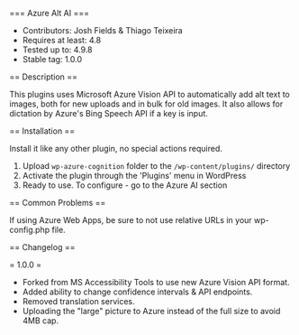 === Azure Alt AI ===

* Contributors: Josh Fields & Thiago Teixeira
* Requires at least: 4.8
* Tested up to: 4.9.8
* Stable tag: 1.0.0

== Description ==

This plugins uses Microsoft Azure Vision API to automatically add alt text to images, both for new uploads and in bulk for old images. It also allows for dictation by Azure's Bing Speech API if a key is input.

== Installation ==

Install it like any other plugin, no special actions required.
1. Upload `wp-azure-cognition` folder to the `/wp-content/plugins/` directory
2. Activate the plugin through the 'Plugins' menu in WordPress
3. Ready to use. To configure - go to the Azure AI section

== Common Problems ==

If using Azure Web Apps, be sure to not use relative URLs in your wp-config.php file.

== Changelog ==

= 1.0.0 =
* Forked from MS Accessibility Tools to use new Azure Vision API format.
* Added ability to change confidence intervals & API endpoints.
* Removed translation services.
* Uploading the "large" picture to Azure instead of the full size to avoid 4MB cap.
